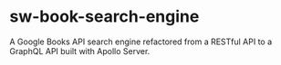 # sw-book-search-engine
A Google Books API search engine refactored from a RESTful API to a GraphQL API built with Apollo Server.
